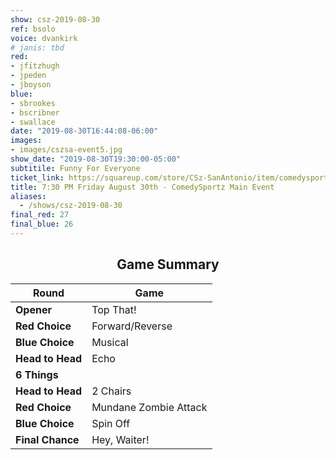 ```yaml
---
show: csz-2019-08-30
ref: bsolo
voice: dvankirk
# janis: tbd
red:
- jfitzhugh
- jpeden
- jboyson
blue:
- sbrookes
- bscribner
- swallace
date: "2019-08-30T16:44:08-06:00"
images:
- images/cszsa-event5.jpg
show_date: "2019-08-30T19:30:00-05:00"
subtitile: Funny For Everyone
ticket_link: https://squareup.com/store/CSz-SanAntonio/item/comedysportz-friday-august-th-1
title: 7:30 PM Friday August 30th - ComedySportz Main Event
aliases:
  - /shows/csz-2019-08-30
final_red: 27
final_blue: 26
---
```


<center>

## Game Summary

| **Round** | **Game** |
|--------------|------|
| **Opener**       |Top That!|
| **Red Choice**   |Forward/Reverse|
| **Blue Choice**  |Musical|
| **Head to Head** |Echo|
| **6 Things**     |      |
| **Head to Head** |2 Chairs|
| **Red Choice**   |Mundane Zombie Attack|
| **Blue Choice**  |Spin Off|
| **Final Chance** |Hey, Waiter!|


</center>
